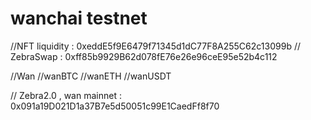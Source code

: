 # wanchai testnet

//NFT liquidity  : 0xeddE5f9E6479f71345d1dC77F8A255C62c13099b
// ZebraSwap : 0xff85b9929B62d078fE76e26e96ceE95e52b4c112

//Wan
//wanBTC
//wanETH
//wanUSDT

// Zebra2.0 , wan mainnet : 0x091a19D021D1a37B7e5d50051c99E1CaedFf8f70
